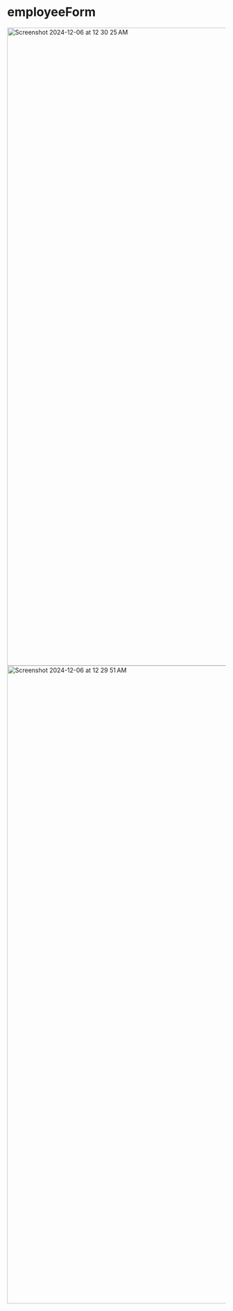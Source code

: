 # employeeForm
<img width="1470" alt="Screenshot 2024-12-06 at 12 30 25 AM" src="https://github.com/user-attachments/assets/920ca4a3-b124-44f5-a434-2619a66f8565">


<img width="1470" alt="Screenshot 2024-12-06 at 12 29 51 AM" src="https://github.com/user-attachments/assets/d9cc91e5-93a4-4165-86c3-7ea464a4bfbe">
